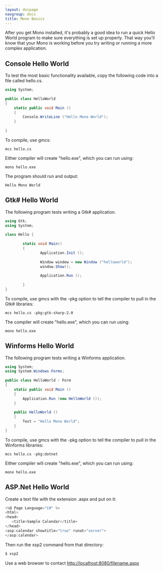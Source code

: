 ```yaml
---
layout: docpage
navgroup: docs
title: Mono Basics
---
```


After you get Mono installed, it's probably a good idea to run a quick Hello World program to make sure everything is set up properly. That way you'll know that your Mono is working before you try writing or running a more complex application.

Console Hello World
-------------------

To test the most basic functionality available, copy the following code into a file called hello.cs.

``` csharp
using System;
 
public class HelloWorld
{
    static public void Main ()
    {
        Console.WriteLine ("Hello Mono World");
    }
 
}
```

To compile, use gmcs:

    mcs hello.cs

Either compiler will create "hello.exe", which you can run using:

    mono hello.exe

The program should run and output:

    Hello Mono World

Gtk\# Hello World
-----------------

The following program tests writing a Gtk\# application.

``` csharp
using Gtk;
using System;
 
class Hello {
 
        static void Main()
        {
                Application.Init ();
 
                Window window = new Window ("helloworld");
                window.Show();
 
                Application.Run ();
 
        }
}
```

To compile, use gmcs with the -pkg option to tell the compiler to pull in the Gtk\# libraries:

    mcs hello.cs -pkg:gtk-sharp-2.0

The compiler will create "hello.exe", which you can run using:

    mono hello.exe

Winforms Hello World
--------------------

The following program tests writing a Winforms application.

``` csharp
using System;
using System.Windows.Forms;
 
public class HelloWorld : Form
{
    static public void Main ()
    {
        Application.Run (new HelloWorld ());
    }
 
    public HelloWorld ()
    {
        Text = "Hello Mono World";
    }
}
```

To compile, use gmcs with the -pkg option to tell the compiler to pull in the Winforms libraries:

    mcs hello.cs -pkg:dotnet

Either compiler will create "hello.exe", which you can run using:

    mono hello.exe

ASP.Net Hello World
-------------------

Create a text file with the extension .aspx and put on it:

``` csharp
<%@ Page Language="C#" %>
<html>
<head>
   <title>Sample Calendar</title>
</head>
<asp:calendar showtitle="true" runat="server">
</asp:calendar>
```

Then run the xsp2 command from that directory:

``` bash
$ xsp2
```

Use a web browser to contact [http://localhost:8080/filename.aspx](http://localhost:8080/filename.aspx)

